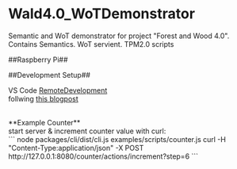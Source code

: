 # Wald4.0_WoTDemonstrator
Semantic and WoT demonstrator for project "Forest and Wood 4.0". Contains Semantics. WoT servient. TPM2.0 scripts

##Raspberry Pi##

##Development Setup##

VS Code [RemoteDevelopment](https://marketplace.visualstudio.com/items?itemName=ms-vscode-remote.vscode-remote-extensionpack)
<br>
follwing [this blogpost](https://pythononpow.medium.com/remote-development-on-a-raspberry-pi-with-ssh-and-vscode-a23388e24bc7)


<br>
**Example Counter**<br>
start server & increment counter value with curl:<br>
```
node packages/cli/dist/cli.js examples/scripts/counter.js
curl -H "Content-Type:application/json" -X POST http://127.0.0.1:8080/counter/actions/increment?step=6
```
<br>
